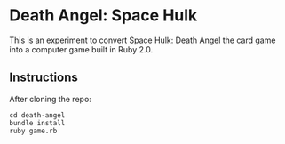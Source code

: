Death Angel: Space Hulk
===========

This is an experiment to convert Space Hulk: Death Angel the card game into a computer game built in Ruby 2.0.

Instructions
-------

After cloning the repo:

    cd death-angel
    bundle install
    ruby game.rb
